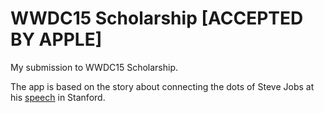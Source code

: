 # WWDC15 Scholarship [ACCEPTED BY APPLE]

My submission to WWDC15 Scholarship. 

The app is based on the story about connecting the dots of Steve Jobs at his [speech](https://www.ted.com/talks/steve_jobs_how_to_live_before_you_die) in Stanford.
